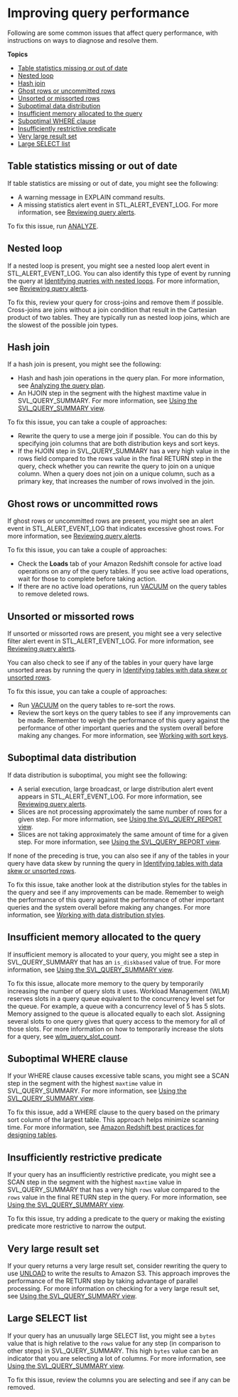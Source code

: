 # Improving query performance<a name="query-performance-improvement-opportunities"></a>

Following are some common issues that affect query performance, with instructions on ways to diagnose and resolve them\.

**Topics**
+ [Table statistics missing or out of date](#table-statistics-missing-or-out-of-date)
+ [Nested loop](#nested-loop)
+ [Hash join](#hash-join)
+ [Ghost rows or uncommitted rows](#ghost-rows-or-uncommitted-rows)
+ [Unsorted or missorted rows](#unsorted-or-mis-sorted-rows)
+ [Suboptimal data distribution](#suboptimal-data-distribution)
+ [Insufficient memory allocated to the query](#insufficient-memory-allocated-to-the-query)
+ [Suboptimal WHERE clause](#suboptimal-WHERE-clause)
+ [Insufficiently restrictive predicate](#insufficiently-restrictive-predicate)
+ [Very large result set](#very-large-result-set)
+ [Large SELECT list](#large-SELECT-list)

## Table statistics missing or out of date<a name="table-statistics-missing-or-out-of-date"></a>

If table statistics are missing or out of date, you might see the following:
+ A warning message in EXPLAIN command results\.
+ A missing statistics alert event in STL\_ALERT\_EVENT\_LOG\. For more information, see [Reviewing query alerts](c-reviewing-query-alerts.md)\.

To fix this issue, run [ANALYZE](r_ANALYZE.md)\.

## Nested loop<a name="nested-loop"></a>

If a nested loop is present, you might see a nested loop alert event in STL\_ALERT\_EVENT\_LOG\. You can also identify this type of event by running the query at [Identifying queries with nested loops](diagnostic-queries-for-query-tuning.md#identify-queries-with-nested-loops)\. For more information, see [Reviewing query alerts](c-reviewing-query-alerts.md)\.

To fix this, review your query for cross\-joins and remove them if possible\. Cross\-joins are joins without a join condition that result in the Cartesian product of two tables\. They are typically run as nested loop joins, which are the slowest of the possible join types\.

## Hash join<a name="hash-join"></a>

If a hash join is present, you might see the following:
+ Hash and hash join operations in the query plan\. For more information, see [Analyzing the query plan](c-analyzing-the-query-plan.md)\.
+ An HJOIN step in the segment with the highest maxtime value in SVL\_QUERY\_SUMMARY\. For more information, see [Using the SVL\_QUERY\_SUMMARY view](using-SVL-Query-Summary.md)\.

To fix this issue, you can take a couple of approaches:
+ Rewrite the query to use a merge join if possible\. You can do this by specifying join columns that are both distribution keys and sort keys\.
+ If the HJOIN step in SVL\_QUERY\_SUMMARY has a very high value in the rows field compared to the rows value in the final RETURN step in the query, check whether you can rewrite the query to join on a unique column\. When a query does not join on a unique column, such as a primary key, that increases the number of rows involved in the join\.

## Ghost rows or uncommitted rows<a name="ghost-rows-or-uncommitted-rows"></a>

If ghost rows or uncommitted rows are present, you might see an alert event in STL\_ALERT\_EVENT\_LOG that indicates excessive ghost rows\. For more information, see [Reviewing query alerts](c-reviewing-query-alerts.md)\.

To fix this issue, you can take a couple of approaches:
+ Check the **Loads** tab of your Amazon Redshift console for active load operations on any of the query tables\. If you see active load operations, wait for those to complete before taking action\.
+ If there are no active load operations, run [VACUUM](r_VACUUM_command.md) on the query tables to remove deleted rows\.

## Unsorted or missorted rows<a name="unsorted-or-mis-sorted-rows"></a>

If unsorted or missorted rows are present, you might see a very selective filter alert event in STL\_ALERT\_EVENT\_LOG\. For more information, see [Reviewing query alerts](c-reviewing-query-alerts.md)\.

You can also check to see if any of the tables in your query have large unsorted areas by running the query in [Identifying tables with data skew or unsorted rows](diagnostic-queries-for-query-tuning.md#identify-tables-with-data-skew-or-unsorted-rows)\.

To fix this issue, you can take a couple of approaches:
+ Run [VACUUM](r_VACUUM_command.md) on the query tables to re\-sort the rows\.
+ Review the sort keys on the query tables to see if any improvements can be made\. Remember to weigh the performance of this query against the performance of other important queries and the system overall before making any changes\. For more information, see [Working with sort keys](t_Sorting_data.md)\.

## Suboptimal data distribution<a name="suboptimal-data-distribution"></a>

If data distribution is suboptimal, you might see the following:
+ A serial execution, large broadcast, or large distribution alert event appears in STL\_ALERT\_EVENT\_LOG\. For more information, see [Reviewing query alerts](c-reviewing-query-alerts.md)\.
+ Slices are not processing approximately the same number of rows for a given step\. For more information, see [Using the SVL\_QUERY\_REPORT view](using-SVL-Query-Report.md)\.
+ Slices are not taking approximately the same amount of time for a given step\. For more information, see [Using the SVL\_QUERY\_REPORT view](using-SVL-Query-Report.md)\.

If none of the preceding is true, you can also see if any of the tables in your query have data skew by running the query in [Identifying tables with data skew or unsorted rows](diagnostic-queries-for-query-tuning.md#identify-tables-with-data-skew-or-unsorted-rows)\.

To fix this issue, take another look at the distribution styles for the tables in the query and see if any improvements can be made\. Remember to weigh the performance of this query against the performance of other important queries and the system overall before making any changes\. For more information, see [Working with data distribution styles](t_Distributing_data.md)\.

## Insufficient memory allocated to the query<a name="insufficient-memory-allocated-to-the-query"></a>

If insufficient memory is allocated to your query, you might see a step in SVL\_QUERY\_SUMMARY that has an `is_diskbased` value of true\. For more information, see [Using the SVL\_QUERY\_SUMMARY view](using-SVL-Query-Summary.md)\.

To fix this issue, allocate more memory to the query by temporarily increasing the number of query slots it uses\. Workload Management \(WLM\) reserves slots in a query queue equivalent to the concurrency level set for the queue\. For example, a queue with a concurrency level of 5 has 5 slots\. Memory assigned to the queue is allocated equally to each slot\. Assigning several slots to one query gives that query access to the memory for all of those slots\. For more information on how to temporarily increase the slots for a query, see [wlm\_query\_slot\_count](r_wlm_query_slot_count.md)\.

## Suboptimal WHERE clause<a name="suboptimal-WHERE-clause"></a>

If your WHERE clause causes excessive table scans, you might see a SCAN step in the segment with the highest `maxtime` value in SVL\_QUERY\_SUMMARY\. For more information, see [Using the SVL\_QUERY\_SUMMARY view](using-SVL-Query-Summary.md)\.

To fix this issue, add a WHERE clause to the query based on the primary sort column of the largest table\. This approach helps minimize scanning time\. For more information, see [Amazon Redshift best practices for designing tables](c_designing-tables-best-practices.md)\.

## Insufficiently restrictive predicate<a name="insufficiently-restrictive-predicate"></a>

If your query has an insufficiently restrictive predicate, you might see a SCAN step in the segment with the highest `maxtime` value in SVL\_QUERY\_SUMMARY that has a very high `rows` value compared to the `rows` value in the final RETURN step in the query\. For more information, see [Using the SVL\_QUERY\_SUMMARY view](using-SVL-Query-Summary.md)\.

To fix this issue, try adding a predicate to the query or making the existing predicate more restrictive to narrow the output\.

## Very large result set<a name="very-large-result-set"></a>

If your query returns a very large result set, consider rewriting the query to use [UNLOAD](r_UNLOAD.md) to write the results to Amazon S3\. This approach improves the performance of the RETURN step by taking advantage of parallel processing\. For more information on checking for a very large result set, see [Using the SVL\_QUERY\_SUMMARY view](using-SVL-Query-Summary.md)\.

## Large SELECT list<a name="large-SELECT-list"></a>

If your query has an unusually large SELECT list, you might see a `bytes` value that is high relative to the `rows` value for any step \(in comparison to other steps\) in SVL\_QUERY\_SUMMARY\. This high `bytes` value can be an indicator that you are selecting a lot of columns\. For more information, see [Using the SVL\_QUERY\_SUMMARY view](using-SVL-Query-Summary.md)\.

To fix this issue, review the columns you are selecting and see if any can be removed\.